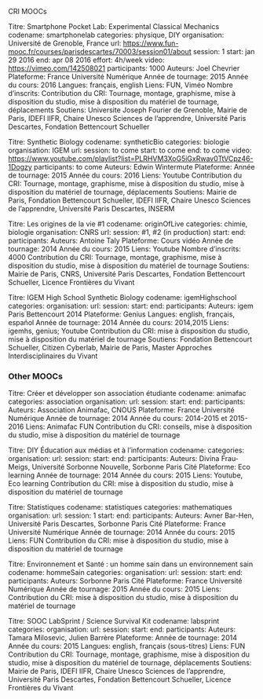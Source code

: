 CRI MOOCs

Titre: Smartphone Pocket Lab: Experimental Classical Mechanics
codename: smartphonelab
categories: physique, DIY
organisation: Université de Grenoble, France
url: https://www.fun-mooc.fr/courses/parisdescartes/70003/session01/about
session: 1
start: jan 29 2016
end: apr 08 2016
effort: 4h/week
video: https://vimeo.com/142508021
participants: 1000
Auteurs: Joel Chevrier
Plateforme: France Université Numérique
Année de tournage: 2015
Année du cours: 2016
Langues: français, english
Liens: FUN, Viméo
Nombre d’inscrits: 
Contribution du CRI: Tournage, montage, graphisme, mise à disposition du studio, mise à disposition du matériel de tournage, déplacements
Soutiens: Universite Joseph Fourier de Grenoble, Mairie de Paris, IDEFI IIFR, Chaire Unesco Sciences de l’apprendre, Université Paris Descartes, Fondation Bettencourt Schueller

Titre: Synthetic Biology
codename: syntheticBio
categories: biologie
organisation: IGEM 
url:
session: to come
start: to come
end: to come
video: https://www.youtube.com/playlist?list=PLRHVM3XoG5iGxRwav0TtVCpz46-1Dogzy
participants: to come
Auteurs: Edwin Wintermute
Plateforme: 
Année de tournage: 2015
Année du cours: 2016
Liens: Youtube
Contribution du CRI: Tournage, montage, graphisme, mise à disposition du studio, mise à disposition du matériel de tournage, déplacements
Soutiens: Mairie de Paris, Fondation Bettencourt Schueller, IDEFI IIFR, Chaire Unesco Sciences de l’apprendre, Université Paris Descartes, INSERM


Titre: Les origines de la vie #1
codename: originOfLive
categories: chimie, biologie
organisation: CNRS
url:
session: #1, #2 (in production)
start: 
end: 
participants: 
Auteurs: Antoine Taly
Plateforme: Cours vidéo
Année de tournage: 2014
Année du cours: 2015
Liens: Youtube
Nombre d’inscrits: 4000
Contribution du CRI: Tournage, montage, graphisme, mise à disposition du studio, mise à disposition du matériel de tournage
Soutiens: Mairie de Paris, CNRS, Université Paris Descartes, Fondation Bettencourt Schueller, Licence Frontières du Vivant

Titre: IGEM High School Synthetic Biology
codename: igemHighschool
categories:
organisation:
url:
session:
start:
end:
participants: 
Auteurs: igem Paris Bettencourt 2014
Plateforme: Genius
Langues: english, français, español
Année de tournage: 2014
Année du cours: 2014,2015
Liens: igemhs, genius; Youtube
Contribution du CRI: mise à disposition du studio, mise à disposition du matériel de tournage
Soutiens:  Fondation Bettencourt Schueller, Citizen Cyberlab, Mairie de Paris, Master Approches Interdisciplinaires du Vivant

 

### Other MOOCs

Titre: Créer et développer son association étudiante
codename: animafac
categories: association
organisation:
url:
session:
start:
end:
participants: 
Auteurs: Association Animafac, CNOUS
Plateforme: France Université Numérique
Année de tournage: 2014
Année du cours: 2014-2015 et 2015-2016
Liens: Animafac FUN
Contribution du CRI: conseils, mise à disposition du studio, mise à disposition du matériel de tournage

Titre: DIY Éducation aux médias et à l’information
codename: 
categories:
organisation:
url:
session:
start:
end:
participants: 
Auteurs: Divina Frau-Meigs, Université Sorbonne Nouvelle, Sorbonne Paris Cité
Plateforme: Eco learning
Année de tournage: 2014
Année du cours: 2015
Liens: Youtube, Eco learning
Contribution du CRI: mise à disposition du studio, mise à disposition du matériel de tournage

Titre: Statistiques
codename: statistiques
categories: mathematiques
organisation:
url:
session: 1
start:
end:
participants: 
Auteurs:  Avner Bar-Hen, Université Paris Descartes, Sorbonne Paris Cité
Plateforme: France Université Numérique
Année de tournage: 2014
Année du cours: 2015
Liens: FUN
Contribution du CRI: mise à disposition du studio, mise à disposition du matériel de tournage

Titre:  Environnement et Santé : un homme sain dans un environnement sain 
codename: hommeSain
categories:
organisation:
url:
session:
start:
end:
participants: 
Auteurs:  Sorbonne Paris Cité
Plateforme: France Université Numérique
Année de tournage: 2015
Année du cours: 2015
Liens:
Contribution du CRI: mise à disposition du studio, mise à disposition du matériel de tournage


Titre: SOOC LabSprint / Science Survival Kit
codename: labsprint
categories: 
organisation:
url:
session:
start:
end:
participants: 
Auteurs: Tamara Milosevic, Julien Barrère
Plateforme:
Année de tournage: 2014
Année du cours: 2015
Langues: english, français (sous-titres)
Liens: FUN
Contribution du CRI: Tournage, montage, graphisme, mise à disposition du studio, mise à disposition du matériel de tournage, déplacements
Soutiens: Mairie de Paris, IDEFI IIFR, Chaire Unesco Sciences de l’apprendre, Université Paris Descartes, Fondation Bettencourt Schueller, Licence Frontières du Vivant